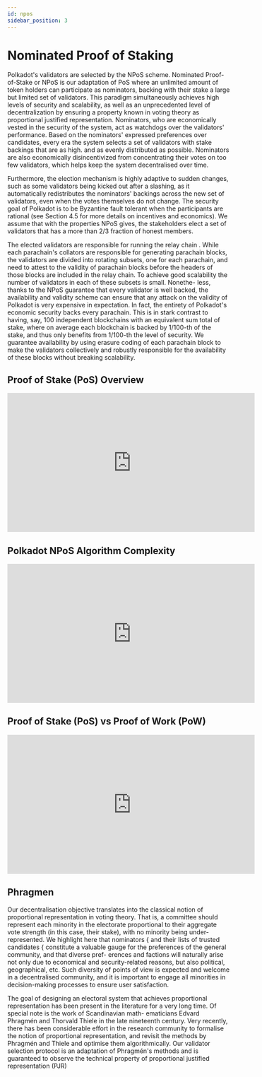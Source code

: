 ```yaml
---
id: npos
sidebar_position: 3
---
```



# Nominated Proof of Staking

Polkadot's validators are selected by the NPoS scheme. Nominated Proof-of-Stake
or NPoS is our adaptation of PoS where an unlimited amount of token holders can participate as
nominators, backing with their stake a large but limited set of validators. This paradigm simultaneously
achieves high levels of security and scalability, as well as an unprecedented level of
decentralization by ensuring a property known in voting theory as proportional justified representation.
Nominators, who are economically vested in the security of the system, act as watchdogs over the validators'
performance. Based on the nominators' expressed preferences over candidates, every era the system selects a
set of validators with stake backings that are as high. and as evenly distributed as possible. Nominators
are also economically disincentivized from concentrating their votes on too few validators, which helps
keep the system decentralised over time.

Furthermore, the election mechanism is highly adaptive to sudden changes, such as some validators
being kicked out after a slashing, as it automatically redistributes the nominators' backings across
the new set of validators, even when the votes themselves do not change.
The security goal of Polkadot is to be Byzantine fault tolerant when the participants are rational
(see Section 4.5 for more details on incentives and economics). We assume that with the properties
NPoS gives, the stakeholders elect a set of validators that has a more than 2/3 fraction of honest
members.

The elected validators are responsible for running the relay chain . While each
parachain's collators are responsible for generating parachain blocks, the validators
are divided into rotating subsets, one for each parachain, and need to attest to the validity of
parachain blocks before the headers of those blocks are included in the relay chain.
To achieve good scalability the number of validators in each of these subsets is small. Nonethe-
less, thanks to the NPoS guarantee that every validator is well backed, the availability and validity
scheme can ensure that any attack on the validity of Polkadot is very expensive in
expectation. In fact, the entirety of Polkadot's economic security backs every parachain. This is in
stark contrast to having, say, 100 independent blockchains with an equivalent sum total of stake,
where on average each blockchain is backed by 1/100-th of the stake, and thus only benefits from
1/100-th the level of security. We guarantee availability by using erasure coding of each parachain
block to make the validators collectively and robustly responsible for the availability of these blocks
without breaking scalability.

## Proof of Stake (PoS) Overview

<iframe width="560" height="315" src="https://www.youtube.com/embed/yKo6pvgbvD8" title="YouTube video player" frameborder="0" allow="accelerometer; autoplay; clipboard-write; encrypted-media; gyroscope; picture-in-picture" allowfullscreen></iframe>

## Polkadot NPoS Algorithm Complexity

<iframe width="560" height="315" src="https://www.youtube.com/embed/HdKEdD_Vdck" title="YouTube video player" frameborder="0" allow="accelerometer; autoplay; clipboard-write; encrypted-media; gyroscope; picture-in-picture" allowfullscreen></iframe>

## Proof of Stake (PoS) vs Proof of Work (PoW)

<iframe width="560" height="315" src="https://www.youtube.com/embed/6cdzD6lgOXE" title="YouTube video player" frameborder="0" allow="accelerometer; autoplay; clipboard-write; encrypted-media; gyroscope; picture-in-picture" allowfullscreen></iframe>

## Phragmen

Our decentralisation objective translates into the classical notion of proportional representation in voting theory. That is, a committee should represent each minority in the
electorate proportional to their aggregate vote strength (in this case, their stake), with no minority
being under-represented. We highlight here that nominators { and their lists of trusted candidates
{ constitute a valuable gauge for the preferences of the general community, and that diverse pref-
erences and factions will naturally arise not only due to economical and security-related reasons,
but also political, geographical, etc. Such diversity of points of view is expected and welcome in a
decentralised community, and it is important to engage all minorities in decision-making processes
to ensure user satisfaction.

The goal of designing an electoral system that achieves proportional representation has been
present in the literature for a very long time. Of special note is the work of Scandinavian math-
ematicians Edvard Phragmén and Thorvald Thiele in the late nineteenth century. Very recently,
there has been considerable effort in the research community to formalise the notion of proportional
representation, and revisit the methods by Phragmén and Thiele and optimise them algorithmically. Our validator selection protocol is an adaptation of Phragmén's methods and is guaranteed
to observe the technical property of proportional justified representation (PJR)
